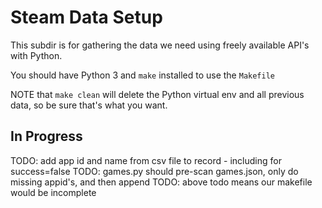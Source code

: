 # Steam Data Setup

This subdir is for gathering the data we need using freely available API's
with Python.

You should have Python 3 and `make` installed to use the `Makefile`

NOTE that `make clean` will delete the Python virtual env and all previous
data, so be sure that's what you want.

## In Progress

TODO: add app id and name from csv file to record - including for success=false
TODO: games.py should pre-scan games.json, only do missing appid's, and then append
TODO: above todo means our makefile would be incomplete
